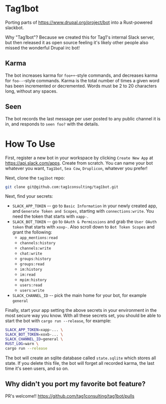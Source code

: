 # Tag1bot

Porting parts of https://www.drupal.org/project/bot into a Rust-powered slackbot.

Why "Tag1bot"? Because we created this for Tag1's internal Slack server, but then released it as open source feeling it's likely other people also missed the wonderful Drupal irc bot!

## Karma

The bot increases karma for `foo++`-style commands, and decreases karma for `foo--`-style commands. Karma is the total number of times a given word has been incremented or decremented. Words must be 2 to 20 characters long, without any spaces.

## Seen

The bot records the last message per user posted to any public channel it is in, and responds to `seen foo?` with the details.

# How To Use

First, register a new bot in your workspace by clicking `Create New App` at https://api.slack.com/apps. Create from scratch. You can name your bot whatever you want, `Tag1bot`, `Sea Cow`, `Druplicon`, whatever you prefer!

Next, clone the `tag1bot` repo:
```bash
git clone git@github.com:tag1consulting/tag1bot.git
```

Next, find your secrets:

 - `SLACK_APP_TOKEN` -- go to `Basic Information` in your newly created app, and `Generate Token and Scopes`, starting with `connections:write`. You need the token that starts with `xapp-`.
 - `SLACK_BOT_TOKEN` -- go to `OAuth & Permissions` and grab the `User OAuth token` that starts with `xoxp-`. Also scroll down to `Bot Token Scopes` and grant the following:
   - `app_mentions:read`
   - `channels:history`
   - `channels:write`
   - `chat:write`
   - `groups:history`
   - `groups:read`
   - `im:history`
   - `im:read`
   - `mpim:history`
   - `users:read`
   - `users:write`
- `SLACK_CHANNEL_ID` -- pick the main home for your bot, for example `general`

Finally, start your app setting the above secrets in your environment in the most secure way you know. With all these secrets set, you should be able to start the bot with `cargo run --release`, for example:

```bash
SLACK_APP_TOKEN=xapp-... \
SLACK_BOT_TOKEN=xoxb-... \
SLACK_CHANNEL_ID=general \
RUST_LOG=warn \
cargo run --release
```

The bot will create an sqlite database called `state.sqlite` which stores all state. If you delete this file, the bot will forget all recorded karma, the last time it's seen users, and so on.

## Why didn't you port my favorite bot feature?

PR's welcome!! https://github.com/tag1consulting/tag1bot/pulls